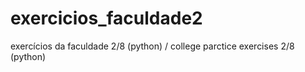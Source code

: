 # exercicios_faculdade2
exercícios da faculdade 2/8 (python) / college parctice exercises 2/8 (python)

